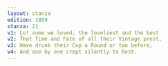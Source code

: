 ```yaml
---
layout: stanza
edition: 1859
stanza: 21
v1: Lo! some we loved, the loveliest and the best
v2: That Time and Fate of all their Vintage prest,
v3: ⁠Have drunk their Cup a Round or two before,
v4: And one by one crept silently to Rest.
---
```

